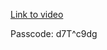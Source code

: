 [Link to video](https://ucsd.zoom.us/rec/share/SG69cjYolDKZ7dHuaxP1EWpOcg-bV-zgCbaoANasEtG-mkDdcidrG0LrL5YsChNn.DtnPzTye8_fYuooR?startTime=1746914380000)

Passcode: d7T^c9dg